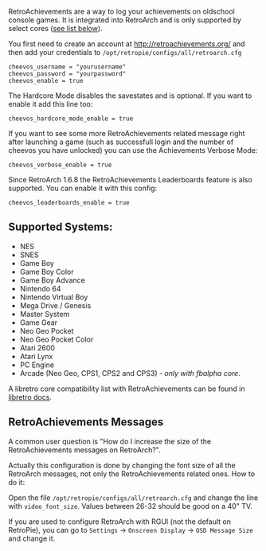 RetroAchievements are a way to log your achievements on oldschool console games. It is integrated into RetroArch and is only supported by select cores ([see list below](#supported-systems)).

You first need to create an account at http://retroachievements.org/ and then add your credentials to `/opt/retropie/configs/all/retroarch.cfg`

```
cheevos_username = "yourusername"
cheevos_password = "yourpassword"
cheevos_enable = true
```

The Hardcore Mode disables the savestates and is optional. If you want to enable it add this line too:

```
cheevos_hardcore_mode_enable = true
```

If you want to see some more RetroAchievements related message right after launching a game (such as successfull login and the number of cheevos you have unlocked) you can use the Achievements Verbose Mode:

```
cheevos_verbose_enable = true
```

Since RetroArch 1.6.8 the RetroAchievements Leaderboards feature is also supported. You can enable it with this config:

```
cheevos_leaderboards_enable = true
```

## Supported Systems:

* NES
* SNES
* Game Boy
* Game Boy Color
* Game Boy Advance
* Nintendo 64
* Nintendo Virtual Boy
* Mega Drive / Genesis
* Master System
* Game Gear
* Neo Geo Pocket
* Neo Geo Pocket Color
* Atari 2600
* Atari Lynx
* PC Engine
* Arcade (Neo Geo, CPS1, CPS2 and CPS3) - *only with fbalpha core*.

A libretro core compatibility list with RetroAchievements can be found in [libretro docs](https://docs.libretro.com/guides/retroachievements/).

## RetroAchievements Messages

A common user question is "How do I increase the size of the RetroAchievements messages on RetroArch?".

Actually this configuration is done by changing the font size of all the RetroArch messages, not only the RetroAchievements related ones. How to do it:

Open the file `/opt/retropie/configs/all/retroarch.cfg` and change the line with `video_font_size`. Values between 26-32 should be good on a 40" TV.

If you are used to configure RetroArch with RGUI (not the default on RetroPie), you can go to `Settings` -> `Onscreen Display` -> `OSD Message Size` and change it.